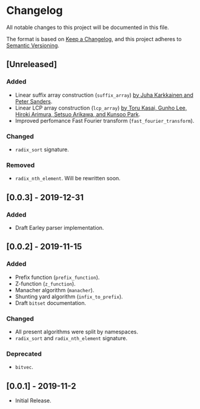 # Changelog

All notable changes to this project will be documented in this file.

The format is based on [Keep a Changelog](https://keepachangelog.com/en/1.0.0/),
and this project adheres to [Semantic Versioning](https://semver.org/spec/v2.0.0.html).

## [Unreleased]
### Added
- Linear suffix array construction (`suffix_array`) [by Juha Karkkainen and Peter Sanders](https://www.cs.helsinki.fi/u/tpkarkka/publications/icalp03.pdf).
- Linear LCP array construction (`lcp_array`) [by Toru Kasai, Gunho Lee, Hiroki Arimura, Setsuo Arikawa, and Kunsoo Park](http://web.cs.iastate.edu/~cs548/references/linear_lcp.pdf).
- Improved perfomance Fast Fourier transform (`fast_fourier_transform`).

### Changed
- `radix_sort` signature.

### Removed
- `radix_nth_element`. Will be rewritten soon.

## [0.0.3] - 2019-12-31
### Added
- Draft Earley parser implementation.

## [0.0.2] - 2019-11-15
### Added
- Prefix function (`prefix_function`).
- Z-function (`z_function`).
- Manacher algorithm (`manacher`).
- Shunting yard algorithm (`infix_to_prefix`).
- Draft `bitset` documentation.

### Changed
- All present algorithms were split by namespaces.
- `radix_sort` and `radix_nth_element` signature.

### Deprecated
- `bitvec`.

## [0.0.1] - 2019-11-2
- Initial Release.